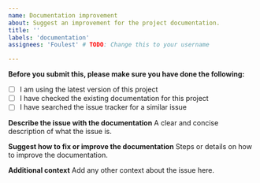 ```yaml
---
name: Documentation improvement
about: Suggest an improvement for the project documentation.
title: ''
labels: 'documentation'
assignees: 'Foulest' # TODO: Change this to your username

---
```


**Before you submit this, please make sure you have done the following:**

- [ ] I am using the latest version of this project
- [ ] I have checked the existing documentation for this project
- [ ] I have searched the issue tracker for a similar issue

**Describe the issue with the documentation**
A clear and concise description of what the issue is.

**Suggest how to fix or improve the documentation**
Steps or details on how to improve the documentation.

**Additional context**
Add any other context about the issue here.

